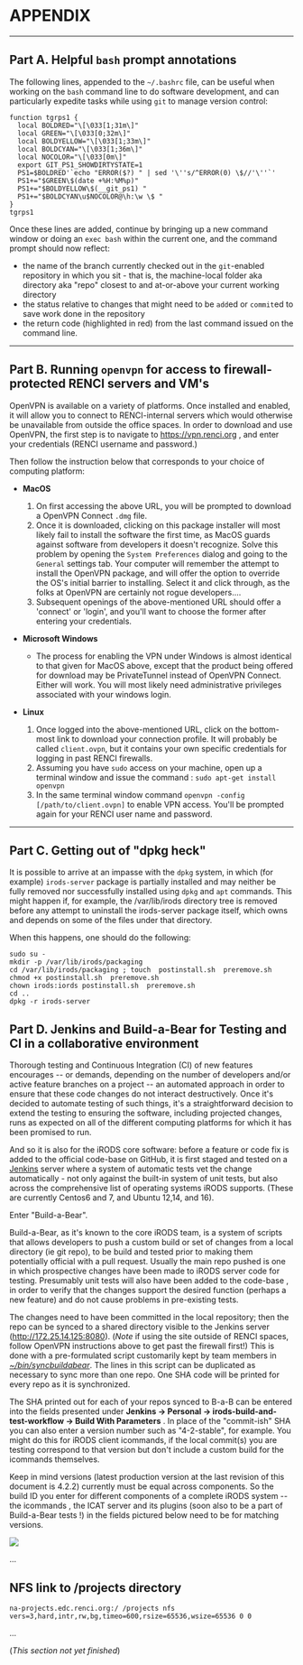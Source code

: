 # APPENDIX

---

<A name="part-A"> </A>

## Part A. Helpful `bash` prompt annotations

The following lines, appended to the `~/.bashrc` file, can be useful when working on the `bash` command line to do software development, and can particularly expedite tasks while using `git` to manage version control:  

```
function tgrps1 {
  local BOLDRED="\[\033[1;31m\]"
  local GREEN="\[\033[0;32m\]"
  local BOLDYELLOW="\[\033[1;33m\]"
  local BOLDCYAN="\[\033[1;36m\]"
  local NOCOLOR="\[\033[0m\]"
  export GIT_PS1_SHOWDIRTYSTATE=1
  PS1=$BOLDRED'`echo "ERROR($?) " | sed '\''s/^ERROR(0) \$//'\''`'
  PS1+="$GREEN\$(date +%H:%M%p)"
  PS1+="$BOLDYELLOW\$(__git_ps1) "
  PS1+="$BOLDCYAN\u$NOCOLOR@\h:\w \$ "
}
tgrps1
```  

Once these lines are added, continue by bringing up a new command window or doing an `exec bash` within the current one, and the command prompt should now reflect:

- the name of the branch currently checked out in the `git`-enabled repository in which you sit - that is, the machine-local folder aka directory aka "repo" closest to and at-or-above your current working directory
- the status relative to changes that might need to be `add`ed or `commit`ed to save work done in the repository
- the return code (highlighted in red) from the last command issued on the command line.

---

<A name="part-B"> </A>
## Part B. Running `openvpn` for access to firewall-protected RENCI servers and VM's

OpenVPN is available on a variety of platforms. Once installed and enabled, it will allow you to connect to RENCI-internal servers which would otherwise be unavailable from outside the office spaces.  In order to download and use OpenVPN, the first step is to navigate to  https://vpn.renci.org , and enter your credentials (RENCI username and password.)  

Then follow the instruction below that corresponds to your choice of computing platform:

- **MacOS**
    1. On first accessing the above URL, you will be prompted to download a OpenVPN Connect `.dmg` file.
    1. Once it is downloaded, clicking on this package installer will most likely fail to install the software the first time, as MacOS guards against software from developers it doesn't recognize. Solve this problem by opening the `System Preferences` dialog and going to the `General` settings tab.  Your computer will remember the attempt to install the OpenVPN package, and will offer the option to override the OS's initial barrier to installing.  Select it and click through, as the folks at OpenVPN are certainly not rogue developers....
    1. Subsequent openings of the above-mentioned URL should offer a 'connect' or 'login', and you'll want to choose the former after entering your credentials.

- **Microsoft Windows**
    * The process for enabling the VPN under Windows is almost identical to that given for MacOS above, except that the product being offered for download may be PrivateTunnel instead of OpenVPN Connect. Either will work.  You will most likely need administrative privileges associated with your windows login.

- **Linux**
    1. Once logged into the above-mentioned URL, click on the bottom-most link to download your connection profile. It will probably be called `client.ovpn`, but it contains your own specific credentials for logging in past RENCI firewalls.   
    1. Assuming you have `sudo` access on your machine, open up a terminal window and  issue the command : `sudo apt-get install openvpn`
    1. In the same terminal window command `openvpn -config [/path/to/client.ovpn]` to enable VPN access. You'll be prompted again for your RENCI user name and password.

---
<A name="part-C"> </A>

## Part C. Getting out of "dpkg heck"

It is possible to arrive at an impasse with the `dpkg` system, in which (for example) `irods-server` package is partially installed and may neither be fully removed nor successfully installed using `dpkg` and `apt` commands. This might happen if, for example, the /var/lib/irods directory tree is removed before any attempt to uninstall the irods-server package itself, which owns and depends on some of the files under that directory. 

When this happens, one should do the following:
```
sudo su -
mkdir -p /var/lib/irods/packaging
cd /var/lib/irods/packaging ; touch  postinstall.sh  preremove.sh 
chmod +x postinstall.sh  preremove.sh
chown irods:iords postinstall.sh  preremove.sh
cd ..
dpkg -r irods-server
```

<A name="part-D"> </A>

## Part D. Jenkins and Build-a-Bear for Testing and CI  in a collaborative environment

Thorough testing and Continuous Integration (CI) of new features encourages -- or demands, depending on the number of developers and/or active feature branches on a project -- an automated approach in order to ensure that these code changes do not interact destructively.  Once it's decided to automate testing of such things, it's a straightforward decision to extend the testing to ensuring the software, including projected changes, runs as expected on all of the different computing platforms for which it has been promised to run.

And so it is also for the iRODS core software: before a feature or code fix is added to the official code-base on GitHub, it is first staged and tested on a [Jenkins](http://jenkins.io) server where a system of automatic tests vet the change automatically - not only against the built-in system of unit tests, but also across the comprehensive list of operating systems iRODS supports. (These are currently Centos6 and 7, and Ubuntu 12,14, and 16).

Enter "Build-a-Bear".

Build-a-Bear, as it's known to the core iRODS team, is a system of scripts that allows developers to push a custom build or set of changes from a local directory (ie git repo), to be build and tested prior to making them potentially official with a pull request. Usually the main repo pushed is one in which prospective changes have been made to iRODS server code for testing.  Presumably unit tests will also have been added to the code-base , in order to verify that the changes support the desired function (perhaps a new feature) and do not cause problems in pre-existing tests.

The changes need to have been committed in the local repository; then the repo can be synced to a shared directory visible to the Jenkins server (http://172.25.14.125:8080). (*Note* if using the site outside of RENCI spaces, follow OpenVPN instructions above to get past the firewall first!) This is done with a pre-formulated script customarily kept by team members in [*~/bin/syncbuildabear*](./syncbuildabear.sh). The lines in this script can be duplicated as necessary to sync more than one repo.  One SHA code will be printed for every repo as it is synchronized.

The SHA printed out for each of your repos synced to B-a-B can be entered into the fields presented under **Jenkins -> Personal -> irods-build-and-test-workflow -> Build With Parameters** . In place of the "commit-ish" SHA you can also enter a version number such as "4-2-stable", for example.  You might do this for iRODS client icommands, if the local commit(s) you are testing correspond to that version but don't include a custom build for the icommands themselves.

Keep in mind versions (latest production version at the last revision of this document is 4.2.2) currently must be equal across components. So the build ID you enter for different components of a complete iRODS system -- the icommands , the ICAT server and its plugins (soon also to be a part of Build-a-Bear tests !) in the fields pictured below need to be for matching versions.

<A> <IMG src="./Jenkins.png">
</A>  

...

## NFS link to /projects directory
```
na-projects.edc.renci.org:/ /projects nfs vers=3,hard,intr,rw,bg,timeo=600,rsize=65536,wsize=65536 0 0
```

...

  (*This section not yet finished*)
